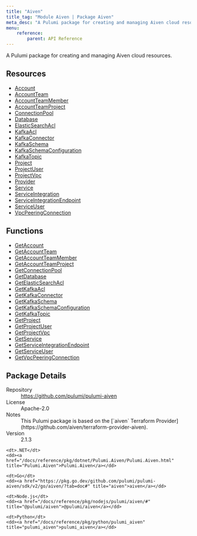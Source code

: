 ```yaml
---
title: "Aiven"
title_tag: "Module Aiven | Package Aiven"
meta_desc: "A Pulumi package for creating and managing Aiven cloud resources."
menu:
    reference:
        parent: API Reference
---
```


<!-- WARNING: this file was generated by Pulumi Docs Generator. -->
<!-- Do not edit by hand unless you're certain you know what you are doing! -->

A Pulumi package for creating and managing Aiven cloud resources.

<h2 id="resources">Resources</h2>
<ul class="api">
    <li><a href="account" title="Account"><span class="symbol resource"></span>Account</a></li>
    <li><a href="accountteam" title="AccountTeam"><span class="symbol resource"></span>AccountTeam</a></li>
    <li><a href="accountteammember" title="AccountTeamMember"><span class="symbol resource"></span>AccountTeamMember</a></li>
    <li><a href="accountteamproject" title="AccountTeamProject"><span class="symbol resource"></span>AccountTeamProject</a></li>
    <li><a href="connectionpool" title="ConnectionPool"><span class="symbol resource"></span>ConnectionPool</a></li>
    <li><a href="database" title="Database"><span class="symbol resource"></span>Database</a></li>
    <li><a href="elasticsearchacl" title="ElasticSearchAcl"><span class="symbol resource"></span>ElasticSearchAcl</a></li>
    <li><a href="kafkaacl" title="KafkaAcl"><span class="symbol resource"></span>KafkaAcl</a></li>
    <li><a href="kafkaconnector" title="KafkaConnector"><span class="symbol resource"></span>KafkaConnector</a></li>
    <li><a href="kafkaschema" title="KafkaSchema"><span class="symbol resource"></span>KafkaSchema</a></li>
    <li><a href="kafkaschemaconfiguration" title="KafkaSchemaConfiguration"><span class="symbol resource"></span>KafkaSchemaConfiguration</a></li>
    <li><a href="kafkatopic" title="KafkaTopic"><span class="symbol resource"></span>KafkaTopic</a></li>
    <li><a href="project" title="Project"><span class="symbol resource"></span>Project</a></li>
    <li><a href="projectuser" title="ProjectUser"><span class="symbol resource"></span>ProjectUser</a></li>
    <li><a href="projectvpc" title="ProjectVpc"><span class="symbol resource"></span>ProjectVpc</a></li>
    <li><a href="provider" title="Provider"><span class="symbol resource"></span>Provider</a></li>
    <li><a href="service" title="Service"><span class="symbol resource"></span>Service</a></li>
    <li><a href="serviceintegration" title="ServiceIntegration"><span class="symbol resource"></span>ServiceIntegration</a></li>
    <li><a href="serviceintegrationendpoint" title="ServiceIntegrationEndpoint"><span class="symbol resource"></span>ServiceIntegrationEndpoint</a></li>
    <li><a href="serviceuser" title="ServiceUser"><span class="symbol resource"></span>ServiceUser</a></li>
    <li><a href="vpcpeeringconnection" title="VpcPeeringConnection"><span class="symbol resource"></span>VpcPeeringConnection</a></li>
</ul>

<h2 id="functions">Functions</h2>
<ul class="api">
    <li><a href="getaccount" title="GetAccount"><span class="symbol function"></span>GetAccount</a></li>
    <li><a href="getaccountteam" title="GetAccountTeam"><span class="symbol function"></span>GetAccountTeam</a></li>
    <li><a href="getaccountteammember" title="GetAccountTeamMember"><span class="symbol function"></span>GetAccountTeamMember</a></li>
    <li><a href="getaccountteamproject" title="GetAccountTeamProject"><span class="symbol function"></span>GetAccountTeamProject</a></li>
    <li><a href="getconnectionpool" title="GetConnectionPool"><span class="symbol function"></span>GetConnectionPool</a></li>
    <li><a href="getdatabase" title="GetDatabase"><span class="symbol function"></span>GetDatabase</a></li>
    <li><a href="getelasticsearchacl" title="GetElasticSearchAcl"><span class="symbol function"></span>GetElasticSearchAcl</a></li>
    <li><a href="getkafkaacl" title="GetKafkaAcl"><span class="symbol function"></span>GetKafkaAcl</a></li>
    <li><a href="getkafkaconnector" title="GetKafkaConnector"><span class="symbol function"></span>GetKafkaConnector</a></li>
    <li><a href="getkafkaschema" title="GetKafkaSchema"><span class="symbol function"></span>GetKafkaSchema</a></li>
    <li><a href="getkafkaschemaconfiguration" title="GetKafkaSchemaConfiguration"><span class="symbol function"></span>GetKafkaSchemaConfiguration</a></li>
    <li><a href="getkafkatopic" title="GetKafkaTopic"><span class="symbol function"></span>GetKafkaTopic</a></li>
    <li><a href="getproject" title="GetProject"><span class="symbol function"></span>GetProject</a></li>
    <li><a href="getprojectuser" title="GetProjectUser"><span class="symbol function"></span>GetProjectUser</a></li>
    <li><a href="getprojectvpc" title="GetProjectVpc"><span class="symbol function"></span>GetProjectVpc</a></li>
    <li><a href="getservice" title="GetService"><span class="symbol function"></span>GetService</a></li>
    <li><a href="getserviceintegrationendpoint" title="GetServiceIntegrationEndpoint"><span class="symbol function"></span>GetServiceIntegrationEndpoint</a></li>
    <li><a href="getserviceuser" title="GetServiceUser"><span class="symbol function"></span>GetServiceUser</a></li>
    <li><a href="getvpcpeeringconnection" title="GetVpcPeeringConnection"><span class="symbol function"></span>GetVpcPeeringConnection</a></li>
</ul>

<h2 id="package-details">Package Details</h2>
<dl class="package-details">
	<dt>Repository</dt>
	<dd><a href="https://github.com/pulumi/pulumi-aiven">https://github.com/pulumi/pulumi-aiven</a></dd>
	<dt>License</dt>
	<dd>Apache-2.0</dd>
	<dt>Notes</dt>
	<dd>This Pulumi package is based on the [`aiven` Terraform Provider](https://github.com/aiven/terraform-provider-aiven).</dd>
	<dt>Version</dt>
	<dd>2.1.3</dd>
</dl>



<dl class="tabular">

    <dt>.NET</dt>
    <dd><a href="/docs/reference/pkg/dotnet/Pulumi.Aiven/Pulumi.Aiven.html" title="Pulumi.Aiven">Pulumi.Aiven</a></dd>

    <dt>Go</dt>
    <dd><a href="https://pkg.go.dev/github.com/pulumi/pulumi-aiven/sdk/v2/go/aiven/?tab=doc#" title="aiven">aiven</a></dd>

    <dt>Node.js</dt>
    <dd><a href="/docs/reference/pkg/nodejs/pulumi/aiven/#" title="@pulumi/aiven">@pulumi/aiven</a></dd>

    <dt>Python</dt>
    <dd><a href="/docs/reference/pkg/python/pulumi_aiven" title="pulumi_aiven">pulumi_aiven</a></dd>

</dl>


